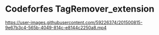 # Codeforfes TagRemover_extension

https://user-images.githubusercontent.com/59226374/201500815-9e67b3c4-565b-4049-814c-e8144c2250a8.mp4

